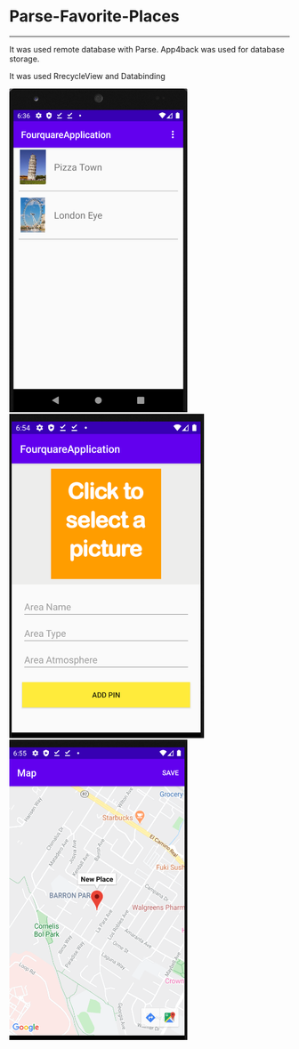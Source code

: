 # Parse-Favorite-Places
--------------------------------

It was used remote database with Parse. App4back was used for database storage.

It was used RrecycleView and Databinding 

<img src="https://github.com/serpilsafa/Parse-Favorite-Places/blob/master/image/listpin.png" width="320"><img src="https://github.com/serpilsafa/Parse-Favorite-Places/blob/master/image/contentpin.png" width="350"><img src="https://github.com/serpilsafa/Parse-Favorite-Places/blob/master/image/mappin.png" width="320">


